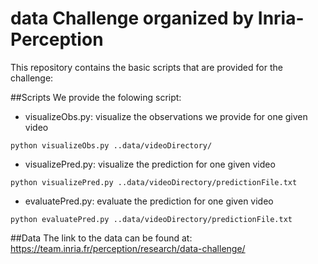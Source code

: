 # data Challenge organized by Inria-Perception

This repository contains the basic scripts that are provided for the challenge:

##Scripts
We provide the folowing script:
* visualizeObs.py: visualize the observations we provide for one given video
```
python visualizeObs.py ..data/videoDirectory/
```
* visualizePred.py: visualize the prediction for one given video
```
python visualizePred.py ..data/videoDirectory/predictionFile.txt
```
* evaluatePred.py: evaluate the prediction for one given video
```
python evaluatePred.py ..data/videoDirectory/predictionFile.txt
```

##Data
The link to the data can be found at: https://team.inria.fr/perception/research/data-challenge/ 